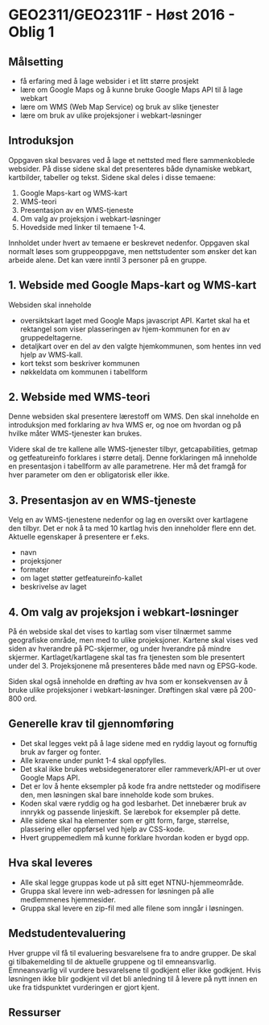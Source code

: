 # GEO2311/GEO2311F - Høst 2016 - Oblig 1 

## Målsetting

- få erfaring med å lage websider i et litt større prosjekt
- lære om Google Maps og å kunne bruke Google Maps API til å lage webkart
- lære om WMS (Web Map Service) og bruk av slike tjenester
- lære om bruk av ulike projeksjoner i webkart-løsninger

## Introduksjon

Oppgaven skal besvares ved å lage et nettsted med flere sammenkoblede websider. På disse sidene skal det presenteres både dynamiske webkart, kartbilder, tabeller og tekst. Sidene skal deles i disse temaene:

1. Google Maps-kart og WMS-kart
2. WMS-teori
3. Presentasjon av en WMS-tjeneste
4. Om valg av projeksjon i webkart-løsninger
5. Hovedside med linker til temaene 1-4.

Innholdet under hvert av temaene er beskrevet nedenfor. Oppgaven skal normalt løses som gruppeoppgave, men nettstudenter som ønsker det kan arbeide alene. Det kan være inntil 3 personer på en gruppe.

## 1. Webside med Google Maps-kart og WMS-kart

Websiden skal inneholde
- oversiktskart laget med Google Maps javascript API. Kartet skal ha et rektangel som viser plasseringen av hjem-kommunen for en av gruppedeltagerne.
- detaljkart over en del av den valgte hjemkommunen, som hentes inn ved hjelp av WMS-kall. 
- kort tekst som beskriver kommunen
- nøkkeldata om kommunen i tabellform

## 2. Webside med WMS-teori

Denne websiden skal presentere lærestoff om WMS. Den skal inneholde en introduksjon med forklaring av hva WMS er, og noe om hvordan og på hvilke måter WMS-tjenester kan brukes.

Videre skal de tre kallene alle WMS-tjenester tilbyr, getcapabilities, getmap og getfeatureinfo forklares i større detalj. Denne forklaringen må inneholde en presentasjon i tabellform av alle parametrene. Her må det framgå for hver parameter om den er obligatorisk eller ikke.

## 3. Presentasjon av en WMS-tjeneste

Velg en av WMS-tjenestene nedenfor og lag en oversikt over kartlagene den tilbyr. Det er nok å ta med 10 kartlag hvis den inneholder flere enn det.
Aktuelle egenskaper å presentere er f.eks.
- navn
- projeksjoner
- formater
- om laget støtter getfeatureinfo-kallet
- beskrivelse av laget

## 4. Om valg av projeksjon i webkart-løsninger

På én webside skal det vises to kartlag som viser tilnærmet samme geografiske område, men med to ulike projeksjoner. Kartene skal vises ved siden av hverandre på PC-skjermer, og under hverandre på mindre skjermer. Kartlaget/kartlagene skal tas fra tjenesten som ble presentert under del 3. Projeksjonene må presenteres både med navn og EPSG-kode.

Siden skal også inneholde en drøfting av hva som er konsekvensen av å bruke  ulike projeksjoner i webkart-løsninger. Drøftingen skal være på 200-800 ord.


## Generelle krav til gjennomføring

- Det skal legges vekt på å lage sidene med en ryddig layout og fornuftig bruk av farger og fonter.
- Alle kravene under punkt 1-4 skal oppfylles.
- Det skal ikke brukes websidegeneratorer eller rammeverk/API-er ut over Google Maps API.
- Det er lov å hente eksempler på kode fra andre nettsteder og modifisere den, men løsningen skal bare inneholde kode som brukes.
- Koden skal være ryddig og ha god lesbarhet. Det innebærer bruk av innrykk og passende linjeskift. Se lærebok for eksempler på dette.
- Alle sidene skal ha elementer som er gitt form, farge, størrelse, plassering eller oppførsel ved hjelp av CSS-kode.
- Hvert gruppemedlem må kunne forklare hvordan koden er bygd opp.

## Hva skal leveres

- Alle skal legge gruppas kode ut på sitt eget NTNU-hjemmeområde.
- Gruppa skal levere inn web-adressen for løsningen på alle medlemmenes hjemmesider.
- Gruppa skal levere en zip-fil med alle filene som inngår i løsningen.


## Medstudentevaluering

Hver gruppe vil få til evaluering besvarelsene fra to andre grupper. De skal gi tilbakemelding til de aktuelle gruppene og til emneansvarlig. Emneansvarlig vil vurdere besvarelsene til godkjent eller ikke godkjent.
Hvis løsningen ikke blir godkjent vil det bli anledning til å levere på nytt innen en uke fra tidspunktet vurderingen er gjort kjent.

## Ressurser
